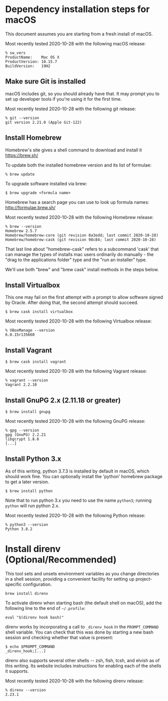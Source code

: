 # Dependency installation steps for macOS

This document assumes you are starting from a fresh install of macOS.

Most recently tested 2020-10-28 with the following macOS release:

```
% sw_vers
ProductName:	Mac OS X
ProductVersion:	10.15.7
BuildVersion:	19H2
```



## Make sure Git is installed

macOS includes git, so you should already have that. It may prompt you to set up developer tools if
you're using it for the first time.

Most recently tested 2020-10-28 with the following git release:

```
% git --version
git version 2.21.0 (Apple Git-122)
```



## Install Homebrew

Homebrew's site gives a shell command to download and install it
https://brew.sh/

To update both the installed homebrew version and its list of formulae:

```
% brew update
```

To upgrade software installed via brew:

```
$ brew upgrade <formula name>
```

Homebrew has a search page you can use to look up formula names: http://formulae.brew.sh/

Most recently tested 2020-10-28 with the following Homebrew release:

```
% brew --version
Homebrew 2.5.7
Homebrew/homebrew-core (git revision 8a3edd; last commit 2020-10-28)
Homebrew/homebrew-cask (git revision 98c84; last commit 2020-10-28)
```

That last line about "homebrew-cask" refers to a subcommand 'cask' that can manage the types of
installs mac users ordinarily do manually - the "drag to the applications folder" type and the "run
an installer" type.

We'll use both "brew" and "brew cask" install methods in the steps below.



## Install Virtualbox

This one may fail on the first attempt with a prompt to allow software signed by Oracle. After doing
that, the second attempt should succeed.

```
$ brew cask install virtualbox
```

Most recently tested 2020-10-28 with the following Virtualbox release:

```
% VBoxManage --version
6.0.15r135660
```



## Install Vagrant

```
$ brew cask install vagrant
```

Most recently tested 2020-10-28 with the following Vagrant release:

```
% vagrant --version
Vagrant 2.2.10
```



## Install GnuPG 2.x (2.11.18 or greater)

```
$ brew install gnupg
```

Most recently tested 2020-10-28 with the following GnuPG release:

```
% gpg --version
gpg (GnuPG) 2.2.21
libgcrypt 1.8.6
[...]
```



## Install Python 3.x

As of this writing, python 3.7.3 is installed by default in macOS, which should work fine. You can
optionally install the 'python' homebrew package to get a later version.

```
$ brew install python
```

Note that to run python 3.x you need to use the name `python3`; running `python` will run python
2.x.

Most recently tested 2020-10-28 with the following Python release:

```
% python3 --version
Python 3.8.2
```



# Install direnv (Optional/Recommended)

This tool sets and unsets environment variables as you change directories in a shell session,
providing a convenient facility for setting up project-specific configuration.

```
brew install direnv
```

To activate direnv when starting bash (the default shell on macOS), add the following line to the
end of `~/.profile`:

```
eval "$(direnv hook bash)"
```

direnv works by incorporating a call to `_direnv_hook` in the `PROMPT_COMMAND` shell variable. You
can check that this was done by starting a new bash session and checking whether that value is
present:

```
$ echo $PROMPT_COMMAND
_direnv_hook;[...]
```

direnv also supports several other shells -- zsh, fish, tcsh, and elvish as of this writing. Its
website includes instructions for enabling each of the shells it supports.

Most recently tested 2020-10-28 with the following direnv release:

```
% direnv --version
2.23.1
```

